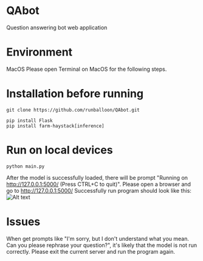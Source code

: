 # QAbot
Question answering bot web application

# Environment
MacOS
Please open Terminal on MacOS for the following steps.

# Installation before running
```
git clone https://github.com/runballoon/QAbot.git
```
```
pip install Flask
pip install farm-haystack[inference]
```

# Run on local devices
```
python main.py
```
After the model is successfully loaded, there will be prompt "Running on http://127.0.0.1:5000/ (Press CTRL+C to quit)".
Please open a browser and go to http://127.0.0.1:5000/
Successfully run program should look like this:
![Alt text](/relative/path/to/img.jpg?raw=true "Optional Title")

# Issues
When get prompts like "I'm sorry, but I don't understand what you mean. Can you please rephrase your question?", it's likely that the model is not run correctly. Please exit the current server and run the program again.
